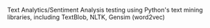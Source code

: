 Text Analytics/Sentiment Analysis testing using Python's text mining libraries, including TextBlob, NLTK, Gensim (word2vec)

